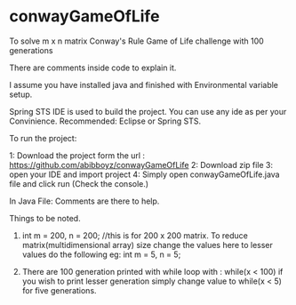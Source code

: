 # conwayGameOfLife
To solve m x n matrix Conway's Rule Game of Life challenge with 100 generations

There are comments inside code to explain it.

I assume you have installed java and finished with Environmental variable setup.


Spring STS IDE is used to build the project.
You can use any ide as per your Convinience. 
Recommended: Eclipse or Spring STS.


To run the project:

1: Download the project form the url : https://github.com/abibboyz/conwayGameOfLife
2: Download zip file
3: open your IDE and import project
4: Simply open conwayGameOfLife.java file and click run (Check the console.)



In Java File:
Comments are there to help.

Things to be noted. 

1. int m = 200, n = 200; //this is for 200 x 200 matrix. 
    To reduce matrix(multidimensional array) size change the values here to lesser values do the following 
    eg: 
    int m = 5, n = 5;

2. There are 100 generation printed with while loop with : while(x < 100)
    if you wish to print lesser generation simply change value to while(x < 5) for five generations.
